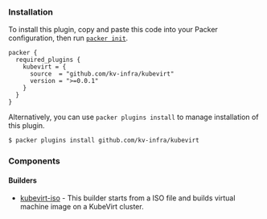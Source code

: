 <!--
  Include a short overview about the plugin.

  This document is a great location for creating a table of contents for each
  of the components the plugin may provide. This document should load automatically
  when navigating to the docs directory for a plugin.

-->

### Installation

To install this plugin, copy and paste this code into your Packer configuration, then run [`packer init`](https://www.packer.io/docs/commands/init).

```hcl
packer {
  required_plugins {
    kubevirt = {
      source  = "github.com/kv-infra/kubevirt"
      version = ">=0.0.1"
    }
  }
}
```

Alternatively, you can use `packer plugins install` to manage installation of this plugin.

```sh
$ packer plugins install github.com/kv-infra/kubevirt
```

### Components

#### Builders

- [kubevirt-iso](/packer/integrations/kv-infra/kubevirt/latest/components/builder/kubevirt-iso) - This builder starts from a ISO file and builds virtual machine image on a KubeVirt cluster.
